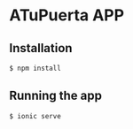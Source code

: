 # ATuPuerta APP

## Installation

```bash
$ npm install
```

## Running the app

```bash
$ ionic serve
```
